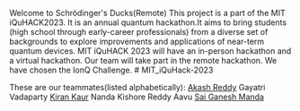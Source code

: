 Welcome to Schrödinger's Ducks(Remote)
This project is a part of the MIT iQuHACK2023. It is an annual quantum hackathon.It aims to bring students (high school through early-career professionals) from a diverse set of backgrounds to explore improvements and applications of near-term quantum devices. MIT iQuHACK 2023 will have an in-person hackathon and a virtual hackathon. Our team will take part in the remote hackathon. We have chosen the IonQ Challenge. # MIT_iQuHack-2023

These are our teammates(listed alphabetically):
[Akash Reddy](https://github.com/Akash6300)
Gayatri Vadaparty
[Kiran Kaur](https://github.com/KyranKaur)
Nanda Kishore Reddy Aavu
[Sai Ganesh Manda](https://github.com/mvsg2)


